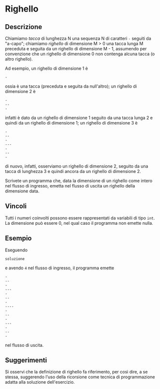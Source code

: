 Righello
========

Descrizione
-----------

Chiamiamo *tacca* di lunghezza N una sequenza N di caratteri `-` seguiti da
"a-capo"; chiamiamo *righello* di dimensione M > 0 una tacca lunga M preceduta e
seguita da un righello di dimensione M - 1, assumendo per convenzione che un
righello di dimensione 0 non contenga alcuna tacca (o altro righello).

Ad esempio, un righello di dimensione 1 è

    -

ossia è una tacca (preceduta e seguita da null'altro); un righello di dimensione
2 è

    -
    --
    -

infatti è dato da un righello di dimensione 1 seguito da una tacca lunga 2 e
quindi da un righello di dimensione 1; un righello di dimensione 3 è

    -
    --
    -
    ---
    -
    --
    -

di nuovo, infatti, osserviamo un righello di dimensione 2, seguito da una tacca
di lunghezza 3 e quindi ancora da un righello di dimensione 2.

Scrivete un programma che, data la dimensione di un righello come intero nel
flusso di ingresso, emetta nel flusso di uscita un righello della dimensione
data.


Vincoli
-------

Tutti i numeri coinvolti possono essere rappresentati da variabili di tipo
`int`. La dimensione può essere 0, nel qual caso il programma non emette nulla.


Esempio
-------

Eseguendo

    soluzione

e avendo `4` nel flusso di ingresso, il programma emette

    -
    --
    -
    ---
    -
    --
    -
    ----
    -
    --
    -
    ---
    -
    --
    -

nel flusso di uscita.


Suggerimenti
------------

Si osservi che la definizione di righello fa riferimento, per così dire, a se
stessa, suggerendo l'uso della ricorsione come tecnica di programmazione
adatta alla soluzione dell'esercizio.
